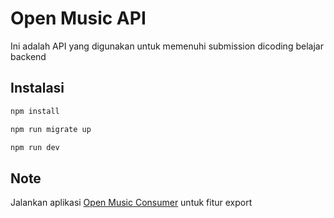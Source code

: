 # Open Music API
Ini adalah API yang digunakan untuk memenuhi submission dicoding belajar backend

## Instalasi

```bash
npm install

npm run migrate up

npm run dev
```

## Note
Jalankan aplikasi [Open Music Consumer](https://github.com/RestuAlamBagaskara/Notes-App-Queue-Consumer.git) untuk fitur export
